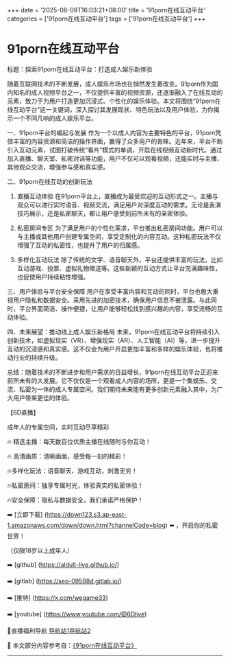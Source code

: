 +++
date = '2025-08-09T16:03:21+08:00'
title = '91porn在线互动平台'
categories = ['91porn在线互动平台']
tags = ['91porn在线互动平台']
+++

# 91porn在线互动平台

标题：探索91porn在线互动平台：打造成人娱乐新体验

随着互联网技术的不断发展，成人娱乐市场也在悄然发生着改变。91porn作为国内知名的成人视频平台之一，不仅提供丰富的视频资源，还逐渐融入了在线互动的元素，致力于为用户打造更加沉浸式、个性化的娱乐体验。本文将围绕“91porn在线互动平台”这一关键词，深入探讨其发展现状、特色玩法以及用户体验，为你揭示一个不同凡响的成人娱乐平台。

一、91porn平台的崛起与发展
作为一个以成人内容为主要特色的平台，91porn凭借丰富的内容资源和简洁的操作界面，赢得了众多用户的青睐。近年来，平台不断引入互动元素，试图打破传统“看片”模式的单调，开启在线视频互动新时代。通过加入直播、聊天室、私密对话等功能，用户不仅可以观看视频，还能实时与主播、其他观众交流，增强参与感和真实感。

二、91porn在线互动的创新玩法
1. 直播互动体验
在91porn平台上，直播成为最受欢迎的互动形式之一。主播与观众可以进行实时语音、视频交流，满足用户对深度互动的需求。无论是表演技巧展示，还是私密聊天，都让用户感受到前所未有的亲密体验。

2. 私密房间专区
为了满足用户的个性化需求，平台推出私密房间功能。用户可以与主播或其他用户创建专属空间，享受定制化的内容互动。这种私密玩法不仅增强了互动的私密性，也提升了用户的归属感。

3. 多样化互动玩法
除了传统的文字、语音聊天外，平台还提供丰富的玩法，比如互动游戏、投票、虚拟礼物赠送等。这些新颖的互动方式让平台充满趣味性，也促使用户持续粘性增强。

三、用户体验与平台安全保障
用户在享受丰富内容和互动的同时，平台也极大重视用户隐私和数据安全。采用先进的加密技术，确保用户信息不被泄露。与此同时，平台界面简洁、操作便捷，让用户能够轻松找到感兴趣的内容，享受流畅的互动体验。

四、未来展望：推动线上成人娱乐新格局
未来，91porn在线互动平台将持续引入创新技术，如虚拟现实（VR）、增强现实（AR）、人工智能（AI）等，进一步提升互动的沉浸感和真实感。这不仅会为用户开启更加丰富和多样的娱乐体验，也将推动行业的持续升级。

总结：随着技术的不断进步和用户需求的日益增长，91porn在线互动平台正迎来前所未有的大发展。它不仅仅是一个观看成人内容的场所，更是一个集娱乐、交流、私密为一体的成人专属空间。我们期待未来能有更多创新元素融入其中，为广大用户带来更佳的体验。

【6D直播】

 成年人的专属空间，实时互动尽享精彩

🔥 精选主播：每天数百位优质主播在线随时与你互动！

🔥 高清画质：清晰画面，感受每一刻的精彩！

🔥多样化玩法：语音聊天、游戏互动，刺激无穷！

🔥私密房间：独享专属时光，体验真实的私密体验！

🔥安全保障：隐私与数据安全，我们承诺严格保护！

➡️ [立即下载] (https://down123.s3.ap-east-1.amazonaws.com/down/down.html?channelCode=blog) ⬅️ ，开启你的私密世界！

 （仅限18岁以上成年人）

➡️ [github] (https://aldult-live.github.io/)

➡️ [gitlab] (https://seo-09598d.gitlab.io/)

➡️ [推特] (https://x.com/wegame33)

➡️ [youtube] (https://www.youtube.com/@6Dlive)

🔞直播福利导航   [导航站1](https://webstack-86085a.gitlab.io/)[导航站2](https://onlygit123-2.github.io/)


📘 本文部分内容参考自：[《91porn在线互动平台》](https://github.com/fqsq25/fq)

---
